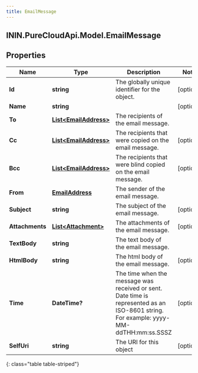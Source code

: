 ```yaml
---
title: EmailMessage
---
```

## ININ.PureCloudApi.Model.EmailMessage

## Properties

|Name | Type | Description | Notes|
|------------ | ------------- | ------------- | -------------|
| **Id** | **string** | The globally unique identifier for the object. | [optional] |
| **Name** | **string** |  | [optional] |
| **To** | [**List&lt;EmailAddress&gt;**](EmailAddress.html) | The recipients of the email message. | |
| **Cc** | [**List&lt;EmailAddress&gt;**](EmailAddress.html) | The recipients that were copied on the email message. | [optional] |
| **Bcc** | [**List&lt;EmailAddress&gt;**](EmailAddress.html) | The recipients that were blind copied on the email message. | [optional] |
| **From** | [**EmailAddress**](EmailAddress.html) | The sender of the email message. | |
| **Subject** | **string** | The subject of the email message. | [optional] |
| **Attachments** | [**List&lt;Attachment&gt;**](Attachment.html) | The attachments of the email message. | [optional] |
| **TextBody** | **string** | The text body of the email message. | |
| **HtmlBody** | **string** | The html body of the email message. | [optional] |
| **Time** | **DateTime?** | The time when the message was received or sent. Date time is represented as an ISO-8601 string. For example: yyyy-MM-ddTHH:mm:ss.SSSZ | [optional] |
| **SelfUri** | **string** | The URI for this object | [optional] |
{: class="table table-striped"}


